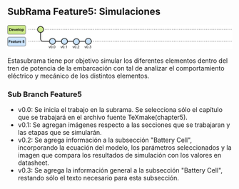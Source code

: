 ## SubRama Feature5: Simulaciones

![Evolución Rama Develop](03_ImagenesRepo/Image_readme.svg)


Estasubrama tiene por objetivo simular los diferentes elementos dentro del tren de potencia de la embarcación con tal de analizar el comportamiento eléctrico y mecánico de los distintos elementos.

### Sub Branch Feature5
- v0.0: Se inicia el trabajo en la subrama. Se selecciona sólo el capítulo que se trabajará en el archivo fuente TeXmake(chapter5).
- v0.1: Se agregan imágenes respecto a las secciones que se trabajaran y las etapas que se simularán. 
- v0.2: Se agrega información a la subsección "Battery Cell", incorporando la ecuación del modelo, los parámetros seleccionados y la imagen que compara los resultados de simulación con los valores en datasheet.
- v0.3: Se agrega la información general a la subsección "Battery Cell", restando sólo el texto necesario para esta subsección.
